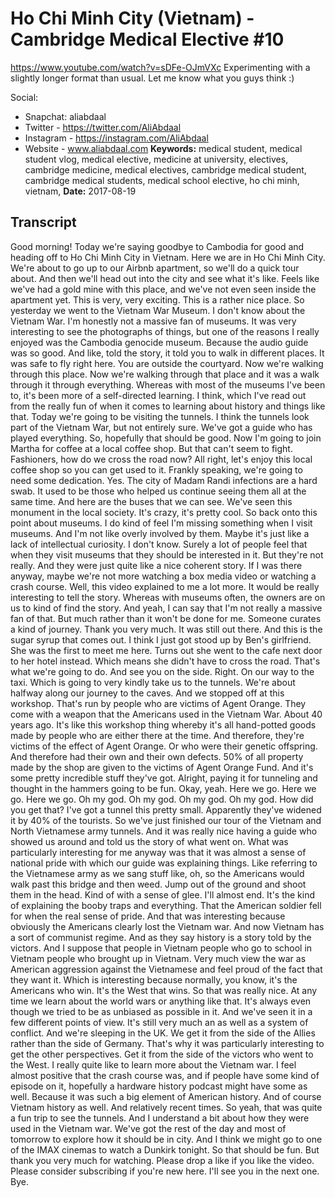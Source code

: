 # Ho Chi Minh City (Vietnam) - Cambridge Medical Elective #10
https://www.youtube.com/watch?v=sDFe-OJmVXc
Experimenting with a slightly longer format than usual. Let me know what you guys think :)

Social:
- Snapchat: aliabdaal
- Twitter - https://twitter.com/AliAbdaal
- Instagram - https://instagram.com/AliAbdaal
- Website - www.aliabdaal.com
**Keywords:** medical student, medical student vlog, medical elective, medicine at university, electives, cambridge medicine, medical electives, cambridge medical student, cambridge medical students, medical school elective, ho chi minh, vietnam, 
**Date:** 2017-08-19

## Transcript
 Good morning! Today we're saying goodbye to Cambodia for good and heading off to Ho Chi Minh City in Vietnam. Here we are in Ho Chi Minh City. We're about to go up to our Airbnb apartment, so we'll do a quick tour about. And then we'll head out into the city and see what it's like. Feels like we've had a gold mine with this place, and we've not even seen inside the apartment yet. This is very, very exciting. This is a rather nice place. So yesterday we went to the Vietnam War Museum. I don't know about the Vietnam War. I'm honestly not a massive fan of museums. It was very interesting to see the photographs of things, but one of the reasons I really enjoyed was the Cambodia genocide museum. Because the audio guide was so good. And like, told the story, it told you to walk in different places. It was safe to fly right here. You are outside the courtyard. Now we're walking through this place. Now we're walking through that place and it was a walk through it through everything. Whereas with most of the museums I've been to, it's been more of a self-directed learning. I think, which I've read out from the really fun of when it comes to learning about history and things like that. Today we're going to be visiting the tunnels. I think the tunnels look part of the Vietnam War, but not entirely sure. We've got a guide who has played everything. So, hopefully that should be good. Now I'm going to join Martha for coffee at a local coffee shop. But that can't seem to fight. Fashioners, how do we cross the road now? All right, let's enjoy this local coffee shop so you can get used to it. Frankly speaking, we're going to need some dedication. Yes. The city of Madam Randi infections are a hard swab. It used to be those who helped us continue seeing them all at the same time. And here are the buses that we can see. We've seen this monument in the local society. It's crazy, it's pretty cool. So back onto this point about museums. I do kind of feel I'm missing something when I visit museums. And I'm not like overly involved by them. Maybe it's just like a lack of intellectual curiosity. I don't know. Surely a lot of people feel that when they visit museums that they should be interested in it. But they're not really. And they were just quite like a nice coherent story. If I was there anyway, maybe we're not more watching a box media video or watching a crash course. Well, this video explained to me a lot more. It would be really interesting to tell the story. Whereas with museums often, the owners are on us to kind of find the story. And yeah, I can say that I'm not really a massive fan of that. But much rather than it won't be done for me. Someone curates a kind of journey. Thank you very much. It was still out there. And this is the sugar syrup that comes out. I think I just got stood up by Ben's girlfriend. She was the first to meet me here. Turns out she went to the cafe next door to her hotel instead. Which means she didn't have to cross the road. That's what we're going to do. And see you on the side. Right. On our way to the taxi. Which is going to very kindly take us to the tunnels. We're about halfway along our journey to the caves. And we stopped off at this workshop. That's run by people who are victims of Agent Orange. They come with a weapon that the Americans used in the Vietnam War. About 40 years ago. It's like this workshop thing whereby it's all hand-potted goods made by people who are either there at the time. And therefore, they're victims of the effect of Agent Orange. Or who were their genetic offspring. And therefore had their own and their own defects. 50% of all property made by the shop are given to the victims of Agent Orange Fund. And it's some pretty incredible stuff they've got. Alright, paying it for tunneling and thought in the hammers going to be fun. Okay, yeah. Here we go. Here we go. Here we go. Oh my god. Oh my god. Oh my god. Oh my god. How did you get that? I've got a tunnel this pretty small. Apparently they've widened it by 40% of the tourists. So we've just finished our tour of the Vietnam and North Vietnamese army tunnels. And it was really nice having a guide who showed us around and told us the story of what went on. What was particularly interesting for me anyway was that it was almost a sense of national pride with which our guide was explaining things. Like referring to the Vietnamese army as we sang stuff like, oh, so the Americans would walk past this bridge and then weed. Jump out of the ground and shoot them in the head. Kind of with a sense of glee. I'll almost end. It's the kind of explaining the booby traps and everything. That the American soldier fell for when the real sense of pride. And that was interesting because obviously the Americans clearly lost the Vietnam war. And now Vietnam has a sort of communist regime. And as they say history is a story told by the victors. And I suppose that people in Vietnam people who go to school in Vietnam people who brought up in Vietnam. Very much view the war as American aggression against the Vietnamese and feel proud of the fact that they want it. Which is interesting because normally, you know, it's the Americans who win. It's the West that wins. So that was really nice. At any time we learn about the world wars or anything like that. It's always even though we tried to be as unbiased as possible in it. And we've seen it in a few different points of view. It's still very much an as well as a system of conflict. And we're sleeping in the UK. We get it from the side of the Allies rather than the side of Germany. That's why it was particularly interesting to get the other perspectives. Get it from the side of the victors who went to the West. I really quite like to learn more about the Vietnam war. I feel almost positive that the crash course was, and if people have some kind of episode on it, hopefully a hardware history podcast might have some as well. Because it was such a big element of American history. And of course Vietnam history as well. And relatively recent times. So yeah, that was quite a fun trip to see the tunnels. And I understand a bit about how they were used in the Vietnam war. We've got the rest of the day and most of tomorrow to explore how it should be in city. And I think we might go to one of the IMAX cinemas to watch a Dunkirk tonight. So that should be fun. But thank you very much for watching. Please drop a like if you like the video. Please consider subscribing if you're new here. I'll see you in the next one. Bye.
